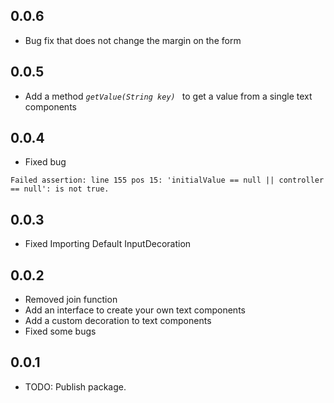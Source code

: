## 0.0.6

- Bug fix that does not change the margin on the form

## 0.0.5

- Add a method _`getValue(String key) `_ to get a value from a single text components

## 0.0.4

- Fixed bug

```
Failed assertion: line 155 pos 15: 'initialValue == null || controller == null': is not true.
```

## 0.0.3

- Fixed Importing Default InputDecoration

## 0.0.2

- Removed join function
- Add an interface to create your own text components
- Add a custom decoration to text components
- Fixed some bugs

## 0.0.1

- TODO: Publish package.
